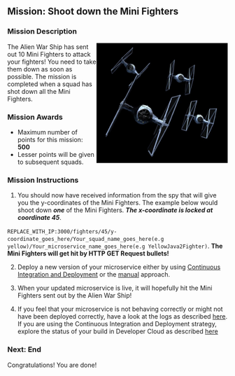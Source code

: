 ## Mission: Shoot down the Mini Fighters ##

### Mission Description ###

<img align="right" src="../images/Tie_fighters.jpg" width = "300px">
The Alien War Ship has sent out 10 Mini Fighters to attack your fighters! You need to take them down as soon as possible. The mission is completed when a squad has shot down all the Mini Fighters.

### Mission Awards ###

- Maximum number of points for this mission: **500**
- Lesser points will be given to subsequent squads.

### Mission Instructions ###

1. You should now have received information from the spy that will give you the y-coordinates of the Mini Fighters. The example below would shoot down ***one*** of the Mini Fighters. ***The x-coordinate is locked at coordinate 45***.

<!--
+ Note to instructor: Edit this page with the correct IP address and port in the URL.
-->

```REPLACE_WITH_IP:3000/fighters/45/y-coordinate_goes_here/Your_squad_name_goes_here(e.g yellow)/Your_microservice_name_goes_here(e.g YellowJava2Fighter)```. **The Mini Fighters will get hit by HTTP GET Request bullets!**

2. Deploy a new version of your microservice either by using [Continuous Integration and Deployment](../deployment/cicd.md) or the [manual](../deployment/manually.md) approach.

3. When your updated microservice is live, it will hopefully hit the Mini Fighters sent out by the Alien War Ship!

4. If you feel that your microservice is not behaving correctly or might not have been deployed correctly, have a look at the logs as described [here](../logs.md). If you are using the Continuous Integration and Deployment strategy, explore the status of your build in Developer Cloud as described [here](../devcs.md)

### Next: End ###
<!-- and without jargon in this [Technograph article](http://www.dailyillini.com/article/2016/04/automatic-speech-recognition).
If you haven't already completed the Reactor Core mission you can do that [here](database.md). If you have, you can continue on to the last mission - [Hacking the Fuel Tank](fuelTank.md)
-->
Congratulations! You are done!
